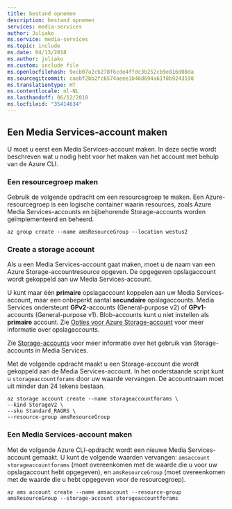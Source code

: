 ```yaml
---
title: bestand opnemen
description: bestand opnemen
services: media-services
author: Juliako
ms.service: media-services
ms.topic: include
ms.date: 04/13/2018
ms.author: juliako
ms.custom: include file
ms.openlocfilehash: 9ecb07a2cb278f6cde4ffdc3b252cb9e816d08da
ms.sourcegitcommit: caebf2bb2fc6574aeee1b46d694a61f8b9243198
ms.translationtype: HT
ms.contentlocale: nl-NL
ms.lasthandoff: 06/12/2018
ms.locfileid: "35414634"
---
```

## <a name="create-a-media-services-account"></a>Een Media Services-account maken

U moet u eerst een Media Services-account maken. In deze sectie wordt beschreven wat u nodig hebt voor het maken van het account met behulp van de Azure CLI.

### <a name="create-a-resource-group"></a>Een resourcegroep maken

Gebruik de volgende opdracht om een resourcegroep te maken. Een Azure-resourcegroep is een logische container waarin resources, zoals Azure Media Services-accounts en bijbehorende Storage-accounts worden geïmplementeerd en beheerd.

```azurecli-interactive
az group create --name amsResourceGroup --location westus2
```

### <a name="create-a-storage-account"></a>Create a storage account

Als u een Media Services-account gaat maken, moet u de naam van een Azure Storage-accountresource opgeven. De opgegeven opslagaccount wordt gekoppeld aan uw Media Services-account. 

U kunt maar één **primaire** opslagaccount koppelen aan uw Media Services-account, maar een onbeperkt aantal **secundaire** opslagaccounts. Media Services ondersteunt **GPv2**-accounts (General-purpose v2) of **GPv1**-accounts (General-purpose v1). Blob-accounts kunt u niet instellen als **primaire** account. Zie [Opties voor Azure Storage-account](../articles/storage/common/storage-account-options.md) voor meer informatie over opslagaccounts. 

Zie [Storage-accounts](../articles/media-services/latest/storage-account-concept.md) voor meer informatie over het gebruik van Storage-accounts in Media Services.

Met de volgende opdracht maakt u een Storage-account die wordt gekoppeld aan de Media Services-account. In het onderstaande script kunt u `storageaccountforams` door uw waarde vervangen. De accountnaam moet uit minder dan 24 tekens bestaan.

```azurecli-interactive
az storage account create --name storageaccountforams \  
--kind StorageV2 \
--sku Standard_RAGRS \
--resource-group amsResourceGroup
```

### <a name="create-a-media-services-account"></a>Een Media Services-account maken

Met de volgende Azure CLI-opdracht wordt een nieuwe Media Services-account gemaakt. U kunt de volgende waarden vervangen: `amsaccount`  `storageaccountforams` (moet overeenkomen met de waarde die u voor uw opslagaccount hebt opgegeven), en `amsResourceGroup` (moet overeenkomen met de waarde die u hebt opgegeven voor de resourcegroep).

```azurecli-interactive
az ams account create --name amsaccount --resource-group amsResourceGroup --storage-account storageaccountforams
```
